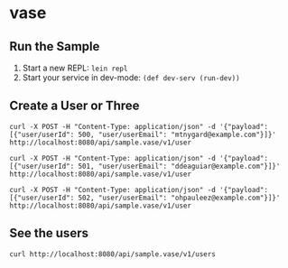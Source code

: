 # vase

## Run the Sample

1. Start a new REPL: `lein repl`
2. Start your service in dev-mode: `(def dev-serv (run-dev))`

## Create a User or Three

    curl -X POST -H "Content-Type: application/json" -d '{"payload": [{"user/userId": 500, "user/userEmail": "mtnygard@example.com"}]}' http://localhost:8080/api/sample.vase/v1/user

    curl -X POST -H "Content-Type: application/json" -d '{"payload": [{"user/userId": 501, "user/userEmail": "ddeaguiar@example.com"}]}' http://localhost:8080/api/sample.vase/v1/user

    curl -X POST -H "Content-Type: application/json" -d '{"payload": [{"user/userId": 502, "user/userEmail": "ohpauleez@example.com"}]}' http://localhost:8080/api/sample.vase/v1/user

## See the users

    curl http://localhost:8080/api/sample.vase/v1/users

